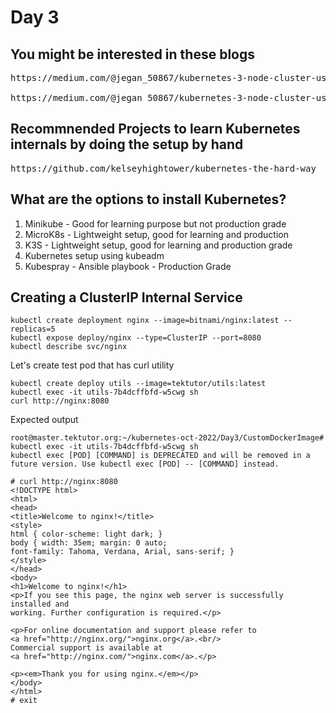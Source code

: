 # Day 3

## You might be interested in these blogs
<pre>
https://medium.com/@jegan_50867/kubernetes-3-node-cluster-using-k3s-d28b2c09e2f7

https://medium.com/@jegan_50867/kubernetes-3-node-cluster-using-k3s-with-docker-e325cc82fd50
</pre>


## Recommnended Projects to learn Kubernetes internals by doing the setup by hand
<pre>
https://github.com/kelseyhightower/kubernetes-the-hard-way
</pre>

## What are the options to install Kubernetes?
1. Minikube - Good for learning purpose but not production grade
2. MicroK8s - Lightweight setup,  good for learning and production 
3. K3S - Lightweight setup, good for learning and production grade
4. Kubernetes setup using kubeadm
5. Kubespray - Ansible playbook - Production Grade

## Creating a ClusterIP Internal Service
```
kubectl create deployment nginx --image=bitnami/nginx:latest --replicas=5
kubectl expose deploy/nginx --type=ClusterIP --port=8080
kubectl describe svc/nginx
```

Let's create test pod that has curl utility
```
kubectl create deploy utils --image=tektutor/utils:latest
kubectl exec -it utils-7b4dcffbfd-w5cwg sh
curl http://nginx:8080
```

Expected output
```
root@master.tektutor.org:~/kubernetes-oct-2022/Day3/CustomDockerImage# kubectl exec -it utils-7b4dcffbfd-w5cwg sh
kubectl exec [POD] [COMMAND] is DEPRECATED and will be removed in a future version. Use kubectl exec [POD] -- [COMMAND] instead.

# curl http://nginx:8080
<!DOCTYPE html>
<html>
<head>
<title>Welcome to nginx!</title>
<style>
html { color-scheme: light dark; }
body { width: 35em; margin: 0 auto;
font-family: Tahoma, Verdana, Arial, sans-serif; }
</style>
</head>
<body>
<h1>Welcome to nginx!</h1>
<p>If you see this page, the nginx web server is successfully installed and
working. Further configuration is required.</p>

<p>For online documentation and support please refer to
<a href="http://nginx.org/">nginx.org</a>.<br/>
Commercial support is available at
<a href="http://nginx.com/">nginx.com</a>.</p>

<p><em>Thank you for using nginx.</em></p>
</body>
</html>
# exit
```
